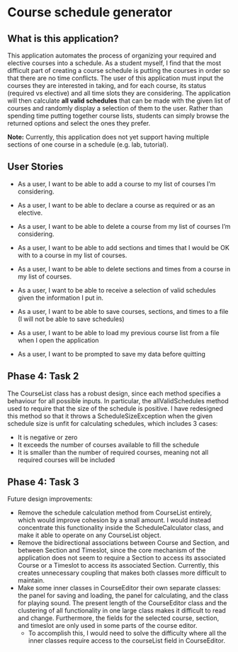 # Course schedule generator

## What is this application?

This application automates the process of organizing your required and elective courses into a schedule. 
As a student myself, I find that the most difficult part of creating a course schedule is putting the courses in order 
so that there are no time conflicts. The user of this application must input the courses they are interested 
in taking, and for each course, its status (required vs elective) and all time slots they are considering. The 
application will then calculate **all valid schedules** that can be made with the given list of courses and randomly
display a selection of them to the user. Rather than spending time putting together course lists, students can simply
browse the returned options and select the ones they prefer.

**Note:** Currently, this application does not yet support having multiple sections of one course in a schedule
(e.g. lab, tutorial).

## User Stories

+ As a user, I want to be able to add a course to my list of courses I’m considering.
+ As a user, I want to be able to declare a course as required or as an elective.
+ As a user, I want to be able to delete a course from my list of courses I’m considering.
+ As a user, I want to be able to add sections and times that I would be OK with to a course in my list of courses.
+ As a user, I want to be able to delete sections and times from a course in my list of courses.
+ As a user, I want to be able to receive a selection of valid schedules given the information I put in.

+ As a user, I want to be able to save courses, sections, and times to a file (I will not be able to save schedules)
+ As a user, I want to be able to load my previous course list from a file when I open the application
+ As a user, I want to be prompted to save my data before quitting

## Phase 4: Task 2
The CourseList class has a robust design, since each method specifies a behaviour for all possible inputs.
In particular, the allValidSchedules method used to require that the size of the schedule is positive. I have redesigned
this method so that it throws a ScheduleSizeException when the given schedule size is unfit for calculating schedules,
which includes 3 cases:
+ It is negative or zero
+ It exceeds the number of courses available to fill the schedule
+ It is smaller than the number of required courses, meaning not all required courses will be included

## Phase 4: Task 3
Future design improvements:
+ Remove the schedule calculation method from CourseList entirely, which would improve cohesion by a small
amount. I would instead concentrate this functionality inside the ScheduleCalculator class, and make it able to
operate on any CourseList object.
+ Remove the bidirectional associations between Course and Section, and between Section and Timeslot, since the core
mechanism of the application does not seem to require a Section to access its associated Course or a Timeslot to access
its associated Section. Currently, this creates unnecessary coupling that makes both classes more difficult to maintain.
+ Make some inner classes in CourseEditor their own separate classes: the panel for saving and loading,
the panel for calculating, and the class for playing sound. The present length of the CourseEditor class and the
clustering of all functionality in one large class makes it difficult to read and change. Furthermore, the fields for
the selected course, section, and timeslot are only used in some parts of the course editor.
    + To accomplish this, I would need to solve the difficulty where all the inner classes require access to the
courseList field in CourseEditor.